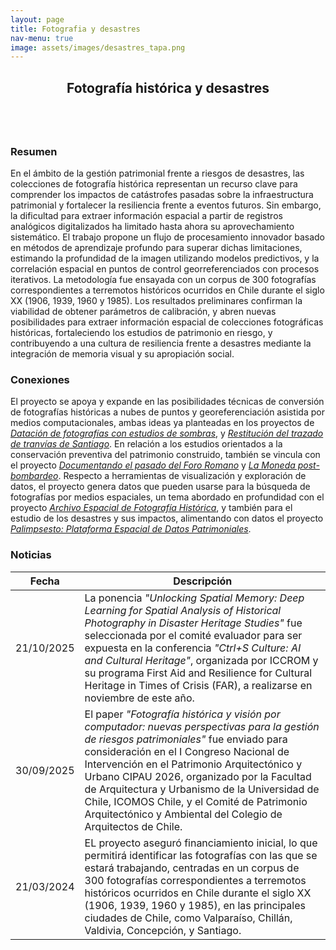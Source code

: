 ```yaml
---
layout: page
title: Fotografia y desastres
nav-menu: true
image: assets/images/desastres_tapa.png
---
```


<!-- Main -->
<div id="main" class="alt">

<!-- One -->
<section id="one">
	<div class="inner">
		<header class="major">
			<h2>Fotografía histórica y desastres</h2>
		</header>
		<span class="image main"><img src="https://evidenciavisual.org/assets/images/desastres_tapa.png" alt="" /></span>

<!-- Content -->
<h3 id="content">Resumen</h3>
<p>En el ámbito de la gestión patrimonial frente a riesgos de desastres, las colecciones de fotografía histórica representan un recurso clave para comprender los impactos de catástrofes pasadas sobre la infraestructura patrimonial y fortalecer la resiliencia frente a eventos futuros. Sin embargo, la dificultad para extraer información espacial a partir de registros analógicos digitalizados ha limitado hasta ahora su aprovechamiento sistemático. El trabajo propone un flujo de procesamiento innovador basado en métodos de aprendizaje profundo para superar dichas limitaciones, estimando la profundidad de la imagen utilizando modelos predictivos, y la correlación espacial en puntos de control georreferenciados con procesos iterativos. La metodología fue ensayada con un corpus de 300 fotografías correspondientes a terremotos históricos ocurridos en Chile durante el siglo XX (1906, 1939, 1960 y 1985). Los resultados preliminares confirman la viabilidad de obtener parámetros de calibración, y abren nuevas posibilidades para extraer información espacial de colecciones fotográficas históricas, fortaleciendo los estudios de patrimonio en riesgo, y contribuyendo a una cultura de resiliencia frente a desastres mediante la integración de memoria visual y su apropiación social.</p>


<h3>Conexiones</h3>
<p>El proyecto se apoya y expande en las posibilidades técnicas de conversión de fotografías históricas a nubes de puntos y georeferenciación asistida por medios computacionales, ambas ideas ya planteadas en los proyectos de <a href="#"><i>Datación de fotografías con estudios de sombras</i></a>, y <a href="#"><i>Restitución del trazado de tranvías de Santiago</i></a>. En relación a los estudios orientados a la conservación preventiva del patrimonio construido, también se vincula con el proyecto <a href="#"><i>Documentando el pasado del Foro Romano</i></a> y <a href="#"><i>La Moneda post-bombardeo</i></a>. Respecto a herramientas de visualización y exploración de datos, el proyecto genera datos que pueden usarse para la búsqueda de fotografías por medios espaciales, un tema abordado en profundidad con el proyecto <a href="#"><i>Archivo Espacial de Fotografía Histórica</i></a>, y también para el estudio de los desastres y sus impactos, alimentando con datos el proyecto <a href="#"><i>Palimpsesto: Plataforma Espacial de Datos Patrimoniales</i></a>.</p>


<h3>Noticias</h3>
<div class="table-wrapper">
	<table>
		<thead>
			<tr>
				<th>Fecha</th>
				<th>Descripción</th>
			</tr>
		</thead>
		<tbody>
			<tr>
		        <td>21/10/2025</td>
		        <td>La ponencia <i>"Unlocking Spatial Memory: Deep Learning for Spatial Analysis of Historical Photography in Disaster Heritage Studies"</i> fue seleccionada por el comité evaluador para ser expuesta en la conferencia <i>"Ctrl+S Culture: AI and Cultural Heritage"</i>, organizada por ICCROM y su programa First Aid and Resilience for Cultural Heritage in Times of Crisis (FAR), a realizarse en noviembre de este año.</td>
		    </tr>
		    <tr>
		        <td>30/09/2025</td>
		        <td>El paper <i>"Fotografía histórica y visión por computador: nuevas perspectivas para la gestión de riesgos patrimoniales"</i> fue enviado para consideración en el I Congreso Nacional de Intervención en el Patrimonio Arquitectónico y Urbano CIPAU 2026, organizado por la Facultad de Arquitectura y Urbanismo de la Universidad de Chile, ICOMOS Chile, y el Comité de Patrimonio Arquitectónico y Ambiental del Colegio de Arquitectos de Chile.</td>
		    </tr>
			<tr>
		        <td>21/03/2024</td>
		        <td>EL proyecto aseguró financiamiento inicial, lo que permitirá identificar las fotografías con las que se estará trabajando, centradas en un corpus de 300 fotografías correspondientes a terremotos históricos ocurridos en Chile durante el siglo XX (1906, 1939, 1960 y 1985), en las principales ciudades de Chile, como Valparaíso, Chillán, Valdivia, Concepción, y Santiago.</td>
		    </tr>
		</tbody>
<!-- 		<tfoot>
			<tr>
				<td colspan="2"></td>
				<td>100.00</td>
			</tr>
		</tfoot> -->
	</table>
</div>


</div>
</section>

</div>
